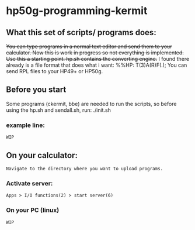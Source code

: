 # hp50g-programming-kermit

## What this set of scripts/ programs does:
~~You can type programs in a normal text editor and send them to your calculator. Now this is work in progress so not everything is implemented. 
Use this a starting point. hp.sh contains the converting engine.~~
I found there already is a file format that does what i want: %%HP: T(3)A(R)F(.);
You can send RPL files to your HP49+ or HP50g.

## Before you start
Some programs (ckermit, bbe) are needed to run the scripts, so before using the hp.sh and sendall.sh, run:
    ./init.sh

    

### example line:
    WIP

## On your calculator:
    Navigate to the directory where you want to upload programs.

### Activate server:
    Apps > I/O functions(2) > start server(6)

### On your PC (linux)
    WIP
